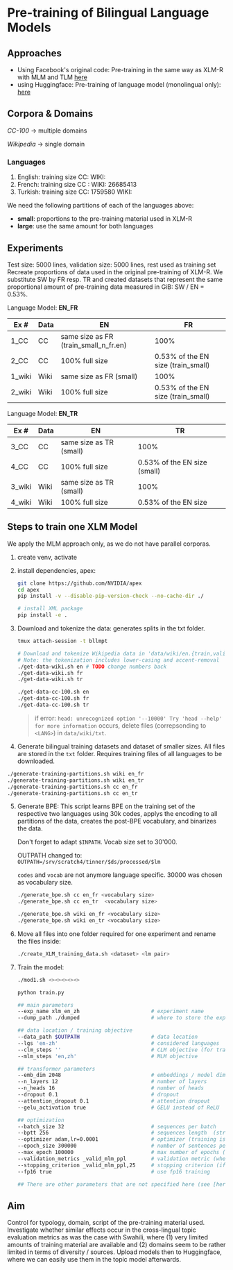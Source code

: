 # Pre-training of Bilingual Language Models

## Approaches

- Using Facebook's original code: Pre-training in the same way as XLM-R with MLM and TLM [here](https://github.com/facebookresearch/xlm#train-your-own-xlm-model-with-mlm-or-mlmtlm)
- using Huggingface: Pre-training of language model (monolingual only): [here](https://huggingface.co/blog/how-to-train)

## Corpora & Domains

*CC-100* -> multiple domains

*Wikipedia* -> single domain

### Languages

1. English: training size CC: WIKI:
2. French: training size CC : WIKI: 26685413
3. Turkish: training size CC: 1759580 WIKI:

We need the following partitions of each of the languages above:

- **small**: proportions to the pre-training material used in XLM-R
- **large**: use the same amount for both languages

## Experiments

Test size: 5000 lines, validation size: 5000 lines, rest used as training set
Recreate proportions of data used in the original pre-training of XLM-R. We substitute SW by FR resp. TR and created datasets that represent the same proportional amount of pre-training data measured in GiB: SW / EN = 0.53%.

Language Model: **EN_FR**

| Ex # | Data | EN         | FR    |
|----|-------|------------|-------|
| 1_CC  | CC    | same size as FR (train_small_n_fr.en) | 100%  |
| 2_CC  | CC    | 100% full size       | 0.53% of the EN size (train_small) |
| 1_wiki  | Wiki  | same size as FR (small) | 100%  |
| 2_wiki  | Wiki  | 100% full size       | 0.53% of the EN size (train_small) |

Language Model: **EN_TR**

| Ex # | Data | EN         | TR    |
|----|-------|------------|-------|
| 3_CC  | CC    | same size as TR (small) | 100%  |
| 4_CC  | CC    | 100% full size       | 0.53% of the EN size (small) |
| 3_wiki | Wiki  | same size as TR (small) | 100%  |
| 4_wiki  | Wiki  | 100% full size       | 0.53% of the EN size |

## Steps to train one XLM Model

We apply the MLM approach only, as we do not have parallel corporas.

1. create venv, activate

2. install dependencies, apex:

    ```bash
    git clone https://github.com/NVIDIA/apex
    cd apex
    pip install -v --disable-pip-version-check --no-cache-dir ./
    ```

    ```bash
    # install XML package
    pip install -e .
    ```

3. Download and tokenize the data: generates splits in the txt folder.

    ```bash
    tmux attach-session -t bllmpt

    # Download and tokenize Wikipedia data in 'data/wiki/en.{train,valid,test}'
    # Note: the tokenization includes lower-casing and accent-removal
    ./get-data-wiki.sh en # TODO change numbers back
    ./get-data-wiki.sh fr 
    ./get-data-wiki.sh tr  

    ./get-data-cc-100.sh en 
    ./get-data-cc-100.sh fr 
    ./get-data-cc-100.sh tr 
    ```

    > if error: `head: unrecognized option '--10000'
    > Try 'head --help' for more information` occurs, delete files (correpsonding to `<LANG>`) in `data/wiki/txt`.

4. Generate bilingual training datasets and dataset of smaller sizes. All files are stored in the `txt` folder. Requires training files of all languages to be downloaded.

```bash
./generate-training-partitions.sh wiki en_fr
./generate-training-partitions.sh wiki en_tr
./generate-training-partitions.sh cc en_fr
./generate-training-partitions.sh cc en_tr
```

5. Generate BPE:
    This script learns BPE on the training set of the respective two languages using 30k codes, applys the encoding to all partitions of the data, creates the post-BPE vocabulary, and binarizes the data.

    Don't forget to adapt `$INPATH`. Vocab size set to 30'000.

    OUTPATH changed to: `OUTPATH=/srv/scratch4/tinner/$ds/processed/$lm`

    `codes` and `vocab` are not anymore language specific. 30000 was chosen as vocabulary size.

    ```bash
    ./generate_bpe.sh cc en_fr <vocabulary size> 
    ./generate_bpe.sh cc en_tr  <vocabulary size> 

    ./generate_bpe.sh wiki en_fr <vocabulary size> 
    ./generate_bpe.sh wiki en_tr <vocabulary size> 
    ```

6. Move all files into one folder required for one experiment and rename the files inside:

    ```bash
    ./create_XLM_training_data.sh <dataset> <lm pair>
    ```

7. Train the model:

    ```bash
    ./mod1.sh <><><><><>
    ```

    ```bash
    python train.py

    ## main parameters
    --exp_name xlm_en_zh                       # experiment name
    --dump_path ./dumped                       # where to store the experiment

    ## data location / training objective
    --data_path $OUTPATH                       # data location
    --lgs 'en-zh'                              # considered languages
    --clm_steps ''                             # CLM objective (for training GPT-2 models)
    --mlm_steps 'en,zh'                        # MLM objective

    ## transformer parameters
    --emb_dim 2048                             # embeddings / model dimension (2048 is big, reduce if only 16Gb of GPU memory)
    --n_layers 12                              # number of layers
    --n_heads 16                               # number of heads
    --dropout 0.1                              # dropout
    --attention_dropout 0.1                    # attention dropout
    --gelu_activation true                     # GELU instead of ReLU

    ## optimization
    --batch_size 32                            # sequences per batch
    --bptt 256                                 # sequences length  (streams of 256 tokens)
    --optimizer adam,lr=0.0001                 # optimizer (training is quite sensitive to this parameter)
    --epoch_size 300000                        # number of sentences per epoch
    --max_epoch 100000                         # max number of epochs (~infinite here)
    --validation_metrics _valid_mlm_ppl        # validation metric (when to save the best model)
    --stopping_criterion _valid_mlm_ppl,25     # stopping criterion (if criterion does not improve 25 times)
    --fp16 true                                # use fp16 training

    ## There are other parameters that are not specified here (see [here](https://github.com/facebookresearch/XLM/blob/master/train.py#L24-L198)).
    ```

## Aim

Control for typology, domain, script of the pre-training material used. Investigate whether similar effects occur in the cross-lingual topic evaluation metrics as was the case with Swahili, where (1) very limited amounts of training material are available and (2) domains seem to be rather limited in terms of diversity / sources. Upload models then to Huggingface, where we can easily use them in the topic model afterwards.
